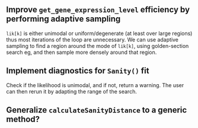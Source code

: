 ## Improve `get_gene_expression_level` efficiency by performing adaptive sampling

`lik[k]` is either unimodal or uniform/degenerate (at least over large regions)
thus most iterations of the loop are unnecessary. We can use adaptive sampling to
find a region around the mode of `lik[k]`, using golden-section search eg, and
then sample more densely around that region. 

## Implement diagnostics for `Sanity()` fit

Check if the likelihood is unimodal, and if not, return a warning. The user can
then rerun it by adapting the range of the search.

## Generalize `calculateSanityDistance` to a generic method?
